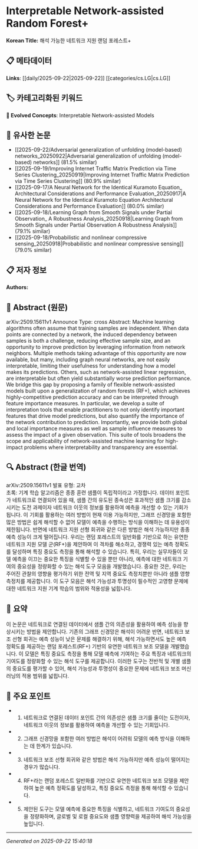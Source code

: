 # Interpretable Network-assisted Random Forest+

**Korean Title:** 해석 가능한 네트워크 지원 랜덤 포레스트+

## 📋 메타데이터

**Links**: [[daily/2025-09-22|2025-09-22]] [[categories/cs.LG|cs.LG]]

## 🏷️ 카테고리화된 키워드
**🚀 Evolved Concepts**: Interpretable Network-assisted Models

## 🔗 유사한 논문
- [[2025-09-22/Adversarial generalization of unfolding (model-based) networks_20250922|Adversarial generalization of unfolding (model-based) networks]] (81.5% similar)
- [[2025-09-19/Improving Internet Traffic Matrix Prediction via Time Series Clustering_20250919|Improving Internet Traffic Matrix Prediction via Time Series Clustering]] (80.9% similar)
- [[2025-09-17/A Neural Network for the Identical Kuramoto Equation_ Architectural Considerations and Performance Evaluation_20250917|A Neural Network for the Identical Kuramoto Equation Architectural Considerations and Performance Evaluation]] (80.0% similar)
- [[2025-09-18/Learning Graph from Smooth Signals under Partial Observation_ A Robustness Analysis_20250918|Learning Graph from Smooth Signals under Partial Observation A Robustness Analysis]] (79.1% similar)
- [[2025-09-18/Probabilistic and nonlinear compressive sensing_20250918|Probabilistic and nonlinear compressive sensing]] (79.0% similar)

## 📋 저자 정보

**Authors:** 

## 📄 Abstract (원문)

arXiv:2509.15611v1 Announce Type: cross 
Abstract: Machine learning algorithms often assume that training samples are independent. When data points are connected by a network, the induced dependency between samples is both a challenge, reducing effective sample size, and an opportunity to improve prediction by leveraging information from network neighbors. Multiple methods taking advantage of this opportunity are now available, but many, including graph neural networks, are not easily interpretable, limiting their usefulness for understanding how a model makes its predictions. Others, such as network-assisted linear regression, are interpretable but often yield substantially worse prediction performance. We bridge this gap by proposing a family of flexible network-assisted models built upon a generalization of random forests (RF+), which achieves highly-competitive prediction accuracy and can be interpreted through feature importance measures. In particular, we develop a suite of interpretation tools that enable practitioners to not only identify important features that drive model predictions, but also quantify the importance of the network contribution to prediction. Importantly, we provide both global and local importance measures as well as sample influence measures to assess the impact of a given observation. This suite of tools broadens the scope and applicability of network-assisted machine learning for high-impact problems where interpretability and transparency are essential.

## 🔍 Abstract (한글 번역)

arXiv:2509.15611v1 발표 유형: 교차  
초록: 기계 학습 알고리즘은 종종 훈련 샘플이 독립적이라고 가정합니다. 데이터 포인트가 네트워크로 연결되어 있을 때, 샘플 간의 유도된 종속성은 효과적인 샘플 크기를 감소시키는 도전 과제이자 네트워크 이웃의 정보를 활용하여 예측을 개선할 수 있는 기회가 됩니다. 이 기회를 활용하는 여러 방법이 현재 이용 가능하지만, 그래프 신경망을 포함한 많은 방법은 쉽게 해석할 수 없어 모델이 예측을 수행하는 방식을 이해하는 데 유용성이 제한됩니다. 반면에 네트워크 지원 선형 회귀와 같은 다른 방법은 해석 가능하지만 종종 예측 성능이 크게 떨어집니다. 우리는 랜덤 포레스트의 일반화를 기반으로 하는 유연한 네트워크 지원 모델 군(RF+)을 제안하여 이 격차를 해소하고, 경쟁력 있는 예측 정확도를 달성하며 특징 중요도 측정을 통해 해석할 수 있습니다. 특히, 우리는 실무자들이 모델 예측을 이끄는 중요한 특징을 식별할 수 있을 뿐만 아니라, 예측에 대한 네트워크 기여의 중요성을 정량화할 수 있는 해석 도구 모음을 개발했습니다. 중요한 것은, 우리는 주어진 관찰의 영향을 평가하기 위한 전역 및 지역 중요도 측정치뿐만 아니라 샘플 영향 측정치를 제공합니다. 이 도구 모음은 해석 가능성과 투명성이 필수적인 고영향 문제에 대한 네트워크 지원 기계 학습의 범위와 적용성을 넓힙니다.

## 📝 요약

이 논문은 네트워크로 연결된 데이터에서 샘플 간의 의존성을 활용하여 예측 성능을 향상시키는 방법을 제안합니다. 기존의 그래프 신경망은 해석이 어려운 반면, 네트워크 보조 선형 회귀는 예측 성능이 낮은 문제를 해결하기 위해, 해석 가능하면서도 높은 예측 정확도를 제공하는 랜덤 포레스트(RF+) 기반의 유연한 네트워크 보조 모델을 개발했습니다. 이 모델은 특징 중요도 측정을 통해 모델 예측에 기여하는 주요 특징과 네트워크의 기여도를 정량화할 수 있는 해석 도구를 제공합니다. 이러한 도구는 전반적 및 개별 샘플의 중요도를 평가할 수 있어, 해석 가능성과 투명성이 중요한 문제에 네트워크 보조 머신러닝의 적용 범위를 넓힙니다.

## 🎯 주요 포인트

- 1. 네트워크로 연결된 데이터 포인트 간의 의존성은 샘플 크기를 줄이는 도전이자, 네트워크 이웃의 정보를 활용하여 예측을 개선할 수 있는 기회입니다.

- 2. 그래프 신경망을 포함한 여러 방법은 해석이 어려워 모델의 예측 방식을 이해하는 데 한계가 있습니다.

- 3. 네트워크 보조 선형 회귀와 같은 방법은 해석 가능하지만 예측 성능이 떨어지는 경우가 많습니다.

- 4. RF+라는 랜덤 포레스트 일반화를 기반으로 유연한 네트워크 보조 모델을 제안하여 높은 예측 정확도를 달성하고, 특징 중요도 측정을 통해 해석할 수 있습니다.

- 5. 제안된 도구는 모델 예측에 중요한 특징을 식별하고, 네트워크 기여도의 중요성을 정량화하며, 글로벌 및 로컬 중요도와 샘플 영향력을 제공하여 해석 가능성을 높입니다.

---

*Generated on 2025-09-22 15:40:18*